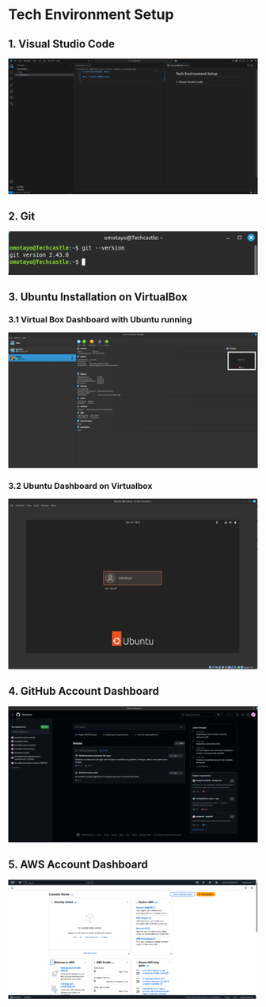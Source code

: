 # Tech Environment Setup 

## 1. Visual Studio Code 

![VScode_Dashboard](./img/VScode.png)


## 2. Git

![](./img/Git.png)

## 3. Ubuntu Installation on VirtualBox
### 3.1 Virtual Box Dashboard with Ubuntu running

![](./img/Virtualbox_Dashboard.png)

### 3.2 Ubuntu Dashboard on Virtualbox

![](./img/Ubuntu.png)


## 4. GitHub Account Dashboard

![](./img/GitHub_Account.png)


## 5. AWS Account Dashboard

![](./img/AWS_Dashboard.png)